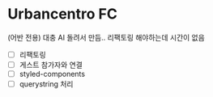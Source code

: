 # Urbancentro FC

(어반 전용) 대충 AI 돌려서 만듬..
리팩토링 해야하는데 시간이 없음

- [ ] 리팩토링
- [ ] 게스트 참가자와 연결
- [ ] styled-components
- [ ] querystring 처리
